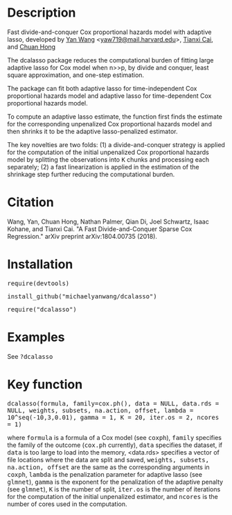 # Description

  Fast divide-and-conquer Cox proportional hazards model with adaptive lasso, developed by [Yan Wang](https://www.researchgate.net/profile/Yan_Wang374) \<yaw719@mail.harvard.edu\>, [Tianxi Cai](https://www.hsph.harvard.edu/tianxi-cai/), and [Chuan Hong](https://dbmi.hms.harvard.edu/person/postdoctoral-fellows/chuan-hong)

  The dcalasso package reduces the computational burden of fitting large adaptive lasso for Cox model when n>>p, by divide and conquer, least square approximation, and one-step estimation.
  
  The package can fit both adaptive lasso for time-independent Cox proportional hazards model and adaptive lasso for time-dependent Cox proportional hazards model.
  
  To compute an adaptive lasso estimate, the function first finds the estimate for the corresponding unpenalized Cox proportional hazards model and then shrinks it to be the adaptive lasso-penalized estimator.
  
  The key novelties are two folds: (1) a divide-and-conquer strategy is applied for the computation of the initial unpenalized Cox proportional hazards model by splitting the observations into <tt>K</tt> chunks and processing each separately; (2) a fast linearization is applied in the estimation of the shrinkage step further reducing the computational burden.

# Citation

  Wang, Yan, Chuan Hong, Nathan Palmer, Qian Di, Joel Schwartz, Isaac Kohane, and Tianxi Cai. "A Fast Divide-and-Conquer Sparse Cox Regression." arXiv preprint arXiv:1804.00735 (2018).

# Installation

  <tt>require(devtools)</tt>
  
  <tt>install_github("michaelyanwang/dcalasso")</tt>
  
  <tt>require("dcalasso")</tt>

# Examples
See <tt>?dcalasso</tt>

# Key function
<tt> dcalasso(formula, family=cox.ph(), data = NULL, data.rds = NULL, weights, subsets, na.action, offset, lambda = 10^seq(-10,3,0.01), gamma = 1, K = 20, iter.os = 2, ncores = 1) </tt>

where <tt>formula</tt> is a formula of a Cox model (see <tt>coxph</tt>), <tt>family</tt> specifies the family of the outcome (<tt>cox.ph</tt> currently), <tt>data</tt> specifies the dataset, if <tt>data</tt> is too large to load into the memory, <data.rds> specifies a vector of file locations where the data are split and saved, <tt>weights, subsets, na.action, offset</tt> are the same as the corresponding arguments in <tt>coxph</tt>, <tt>lambda</tt> is the penalization parameter for adaptive lasso (see <tt>glmnet</tt>), <tt>gamma</tt> is the exponent for the penalization of the adaptive penalty (see <tt>glmnet</tt>), <tt>K</tt> is the number of split, <tt>iter.os</tt> is the number of iterations for the computation of the initial unpenalized estimator, and <tt>ncores</tt> is the number of cores used in the computation.
